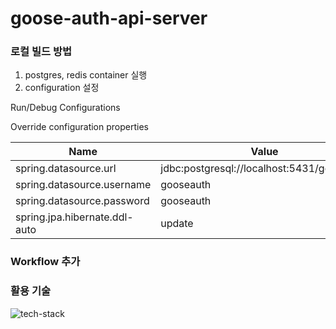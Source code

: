 # goose-auth-api-server

### 로컬 빌드 방법

1. postgres, redis container 실행
2. configuration 설정

Run/Debug Configurations

Override configuration properties

| Name | Value                                      |
|------|--------------------------------------------|
| spring.datasource.url | jdbc:postgresql://localhost:5431/gooseauth |
| spring.datasource.username | gooseauth                                  |
| spring.datasource.password | gooseauth                                  |
| spring.jpa.hibernate.ddl-auto | update                                  |
 
 
### Workflow 추가
 
### 활용 기술
![tech-stack](https://user-images.githubusercontent.com/26823834/187427630-e154f066-4507-4e7d-9844-27a5b31684f7.png)
